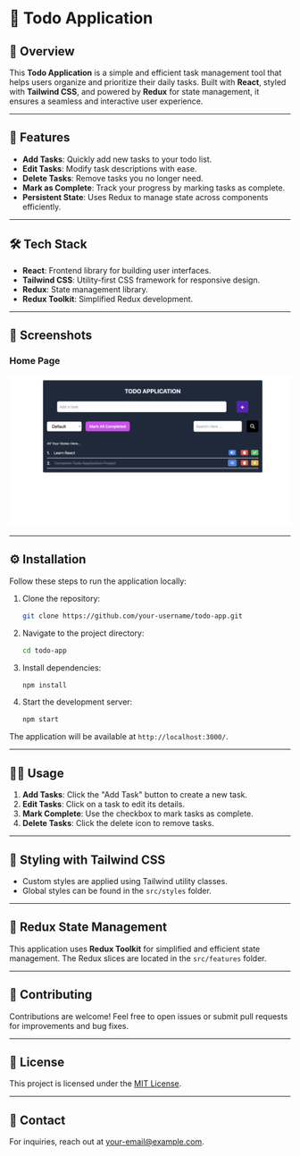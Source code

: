 # 📝 Todo Application

## 🚀 Overview

This **Todo Application** is a simple and efficient task management tool that helps users organize and prioritize their daily tasks. Built with **React**, styled with **Tailwind CSS**, and powered by **Redux** for state management, it ensures a seamless and interactive user experience.

---

## 🌟 Features

- **Add Tasks**: Quickly add new tasks to your todo list.
- **Edit Tasks**: Modify task descriptions with ease.
- **Delete Tasks**: Remove tasks you no longer need.
- **Mark as Complete**: Track your progress by marking tasks as complete.
- **Persistent State**: Uses Redux to manage state across components efficiently.

---

## 🛠️ Tech Stack

- **React**: Frontend library for building user interfaces.
- **Tailwind CSS**: Utility-first CSS framework for responsive design.
- **Redux**: State management library.
- **Redux Toolkit**: Simplified Redux development.

---

## 📸 Screenshots

### Home Page

![Home Page](./src/assets/image.png)



---


## ⚙️ Installation

Follow these steps to run the application locally:

1. Clone the repository:

   ```bash
   git clone https://github.com/your-username/todo-app.git
   ```

2. Navigate to the project directory:

   ```bash
   cd todo-app
   ```

3. Install dependencies:

   ```bash
   npm install
   ```

4. Start the development server:

   ```bash
   npm start
   ```

The application will be available at `http://localhost:3000/`.

---

## 🧑‍💻 Usage

1. **Add Tasks**: Click the "Add Task" button to create a new task.
2. **Edit Tasks**: Click on a task to edit its details.
3. **Mark Complete**: Use the checkbox to mark tasks as complete.
4. **Delete Tasks**: Click the delete icon to remove tasks.

---

## 🎨 Styling with Tailwind CSS

- Custom styles are applied using Tailwind utility classes.
- Global styles can be found in the `src/styles` folder.

---

## 🔧 Redux State Management

This application uses **Redux Toolkit** for simplified and efficient state management. The Redux slices are located in the `src/features` folder.


---

## 🤝 Contributing

Contributions are welcome! Feel free to open issues or submit pull requests for improvements and bug fixes.

---

## 📜 License

This project is licensed under the [MIT License](./LICENSE).

---

## 📧 Contact

For inquiries, reach out at [your-email@example.com](mailto:your-email@example.com).
